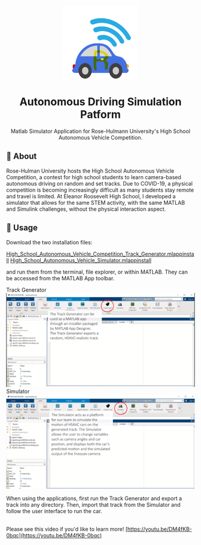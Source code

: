 <p align="center">
  <a href="" rel="noopener">
 <img width=200px height=200px src="./hsavc_logo.png" alt="Project logo"></a>
</p>

<h1 align="center">Autonomous Driving Simulation Patform</h1>

<p align="center"> Matlab Simulator Application for Rose-Hulmann University's High School Autonomous Vehicle Competition.
    <br> 
</p>

## 🧐 About <a name = "about"></a>

Rose-Hulman University hosts the High School Autonomous Vehicle Competition, a contest for high school students to learn camera-based autonomous driving on random and set tracks. Due to COVID-19, a physical competition is becoming increasingly difficult as many students stay remote and travel is limited. At Eleanor Roosevelt High School, I developed a simulator that allows for the same STEM activity, with the same MATLAB and Simulink challenges, without the physical interaction aspect.

## 🎈 Usage <a name="usage"></a>

Download the two installation files:

[High_School_Autonomous_Vehicle_Competition_Track_Generator.mlappinstall](#usage)
[High_School_Autonomous_Vehicle_Simulator.mlappinstall](#usage)

and run them from the terminal, file explorer, or within MATLAB. They can be accessed from the MATLAB App toolbar.

Track Generator
![](2021-10-29-23-14-38.png)
Simulator
![](2021-10-29-23-15-07.png)

When using the applications, first run the Track Generator and export a track into any directory. Then, import that track from the Simulator and follow the user interface to run the car.
<br/>
<br/>

Please see this video if you'd like to learn more! [https://youtu.be/DM4fKB-0bqc](https://youtu.be/DM4fKB-0bqc)

